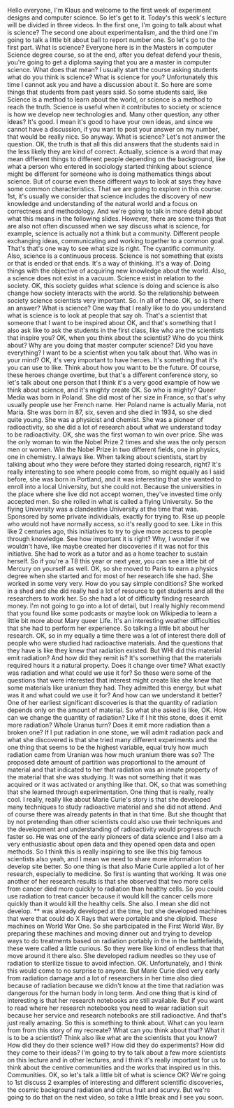 Hello everyone, I'm Klaus and welcome
to the first week of experiment
designs and computer science.
So let's get to it.
Today's this week's lecture will
be divided in three videos.
In the first one,
I'm going to talk about what is science?
The second one about experimentalism,
and the third one I'm going to talk a
little bit about ball to report number one.
So let's go to the first part.
What is science?
Everyone here is in the Masters in computer
Science degree course, so at the end,
after you defeat defend your thesis,
you're going to get a diploma saying that
you are a master in computer science.
What does that mean?
I usually start the course asking
students what do you think is science?
What is science for you?
Unfortunately this time I cannot ask
you and have a discussion about it.
So here are some things that
students from past years said.
So some students said,
like Science is a method
to learn about the world,
or science is a method to reach the truth.
Science is useful when it contributes
to society or science is how we
develop new technologies and.
Many other question, any other ideas?
It's good.
I mean it's good to have your own ideas,
and since we cannot have a discussion,
if you want to post your answer on my number,
that would be really nice.
So anyway. What is science?
Let's not answer the question.
OK,
the truth is that all this did answers
that the students said in the less
likely they are kind of correct.
Actually,
science is a word that may mean
different things to different
people depending on the background,
like what a person who entered in
sociology started thinking about
science might be different for
someone who is doing mathematics
things about science.
But of course even these different
ways to look at says they have
some common characteristics.
That we are going to explore in this course.
1st,
it's usually we consider that
science includes the discovery of
new knowledge and understanding
of the natural world and a focus
on correctness and methodology.
And we're going to talk in more
detail about what this means
in the following slides.
However,
there are some things that are
also not often discussed when
we say discuss what is science,
for example, science is actually
not a think but a community.
Different people exchanging ideas,
communicating and working
together to a common goal.
That's that's one way to
see what size is right.
The cyantific community.
Also, science is a continuous process.
Science is not something that exists
or that is ended or that ends.
It's a way of thinking.
It's a way of.
Doing things with the objective of
acquiring new knowledge about the world.
Also, a science does not exist in a vacuum.
Science exist in relation to the society.
OK,
this society guides what science is
doing and science is also change how
society interacts with the world.
So the relationship between society
science scientists very important.
So. In all of these.
OK, so is there an answer?
What is science?
One way that I really like to do
you understand what is science
is to look at people that say oh.
That's a scientist that someone that
I want to be inspired about OK,
and that's something that I also ask like
to ask the students in the first class,
like who are the scientists that inspire you?
OK, when you think about the scientist?
Who do you think about? Why are you
doing that master computer science?
Did you have everything?
I want to be a scientist when
you talk about that.
Who was in your mind?
OK, it's very important to have heroes.
It's something that it's you can use to like.
Think about how you want to be the future.
Of course, these heroes change overtime,
but that's a different conference story,
so let's talk about one person that
I think it's a very good example
of how we think about science,
and it's mighty create OK.
So who is mighty?
Queer Media was born in Poland.
She did most of her size in France,
so that's why usually people
use her French name.
Her Poland name is actually Maria,
not Maria.
She was born in 87, six,
seven and she died in 1934,
so she died quite young.
She was a physicist and chemist.
She was a pioneer of radioactivity,
so she did a lot of research about what
we understand today to be radioactivity.
OK,
she was the first woman to win over price.
She was the only woman to win
the Nobel Prize 2 times and she
was the only person men or women.
Win the Nobel Prize in two different fields,
one in physics, one in chemistry.
I always like.
When talking about scientists,
start by talking about who they were
before they started doing research, right?
It's really interesting to
see where people come from,
so might equally as I said before,
she was born in Portland,
and it was interesting that she wanted
to enroll into a local University,
but she could not.
Because the universities in the place
where she live did not accept women,
they've invested time only accepted men.
So she rolled in what is called
a flying University.
So the flying University was a
clandestine University at the time that was.
Sponsored by some private individuals,
exactly for trying to.
Rise up people who would
not have normally access,
so it's really good to see.
Like in this like 2 centuries ago,
this initiatives to try to give more
access to people through knowledge.
See how important it is right?
Why, I wonder if we wouldn't have,
like maybe created her discoveries
if it was not for this initiative.
She had to work as a tutor and as
a home teacher to sustain herself.
So if you're a T8 this year or next year,
you can see a little bit of
Mercury on yourself
as well. OK, so she moved to Paris to earn
a physics degree when she started and
for most of her research life she had.
She worked in some very very.
How do you say simple conditions?
She worked in a shed and she did really
had a lot of resource to get students
and all the researchers to work her.
So she had a lot of difficulty
finding research money.
I'm not going to go into a lot of detail,
but I really highly recommend that
you found like some podcasts or maybe
look on Wikipedia to learn a little
bit more about Mary queer Life.
It's an interesting weather difficulties
that she had to perform her experience.
So talking a little bit about her research.
OK, so in my equally a time there was a
lot of interest there doll of people who
were studied had radioactive materials.
And the questions that they have is
like they knew that radiation existed.
But WHI did this material emit radiation?
And how did they remit is?
It's something that the materials
required hours it a natural property.
Does it change over time?
What exactly was radiation
and what could we use it for?
So these were some of the questions
that were interested that interest
might create like she knew that some
materials like uranium they had.
They admitted this energy,
but what was it and what could we use it for?
And how can we understand it better?
One of her earliest significant discoveries
is that the quantity of radiation
depends only on the amount of material.
So what she asked is like, OK.
How can we change the quantity of radiation?
Like if I hit this stone,
does it emit more radiation?
Whole Uranus turn?
Does it emit more radiation
than a broken one?
If I put radiation in one stone,
we will admit radiation pack and what
she discovered is that she tried many
different experiments and the one thing
that seems to be the highest variable,
equal truly how much radiation came from
Uranian was how much uranium there was so?
The proposed date amount of partition
was proportional to the amount of
material and that indicated to her
that radiation was an innate property
of the material that she was studying.
It was not something that it was acquired
or it was activated or anything like that.
OK, so that was something that she
learned through experimentation.
One thing that is really,
really cool.
I really,
really like about Marie Curie's
story is that she developed many
techniques to study radioactive
material and she did not attend.
And of course there was already
patents in that in that time.
But she thought that by not pretending
than other scientists could also use
their techniques and the development
and understanding of radioactivity
would progress much faster so.
He was one of the early pioneers of
data science and I also am a very
enthusiastic about open data and they
opened open data and open methods.
So I think this is really inspiring
to see like this big famous
scientists also yeah,
and I mean we need to share more
information to develop site better.
So one thing is that also Marie
Curie applied a lot of her research,
especially to medicine.
So first is wanting that working.
It was one another of her research
results is that she observed that
two more cells from cancer died more
quickly to radiation than healthy cells.
So you could use radiation to treat
cancer because it would kill the
cancer cells more quickly than
it would kill the healthy cells.
She also. I mean she did not develop.
** was already developed at the time,
but she developed machines that
were that could do X Rays that
were portable and she diploid.
These machines on World War One.
So she participated in the First World War.
By preparing these machines and moving
dinner out and trying to develop ways
to do treatments based on radiation
portably in the in the battlefields,
these were called a little curious.
So they were like kind of endless
that that move around it there also.
She developed radium needles so
they use of radiation to sterilize
tissue to avoid infection.
OK.
Unfortunately,
and I think this would come to
no surprise to anyone.
But Marie Curie died very early
from radiation damage and a lot of
researchers in her time also died
because of radiation because we didn't
know at the time that radiation was
dangerous for the human body in long term.
And one thing that is kind of
interesting is that her research
notebooks are still available.
But if you want to read where her
research notebooks you need to wear
radiation suit because her service and
research notebooks are still radioactive.
And that's just really amazing.
So this is something to think about.
What can you learn from from
this story of my recreate?
What can you think about that?
What it is to be a scientist?
Think also like what are the
scientists that you know?
How did they do their science well?
How did they do experiments?
How did they come to their ideas?
I'm going to try to talk about
a few more scientists on this
lecture and in other lectures,
and I think it's really important for us
to think about the centive communities
and the works that inspired us in this.
Communities.
OK, so let's talk a little
bit of what is science OK?
We're going to 1st discuss 2
examples of interesting and
different scientific discoveries,
the cosmic background radiation
and citrus fruit and scurvy.
But we're going to do that on the next video,
so take a little break and I see you soon.
